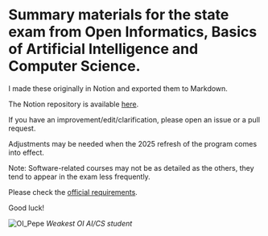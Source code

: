 # Summary materials for the state exam from Open Informatics, Basics of Artificial Intelligence and Computer Science.

I made these originally in Notion and exported them to Markdown.

The Notion repository is available [here](https://www.notion.so/203eef54e4d280a6948befe59b4fd836?v=203eef54e4d280a6a058000ca7159c16&source=copy_link).

If you have an improvement/edit/clarification, please open an issue or a pull request.

Adjustments may be needed when the 2025 refresh of the program comes into effect.

Note: Software-related courses may not be as detailed as the others, they tend to appear in the exam less frequently.

Please check the [official requirements](ga-oi-bachelor-state-exam-topics-2023-05-03.pdf).

Good luck!

![OI_Pepe](oi_pepe.png)
_Weakest OI AI/CS student_
